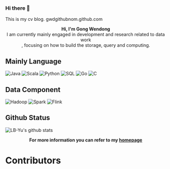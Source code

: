 ### Hi there 👋

<!--
**gwdgithubnom/gwdgithubnom** is a ✨ _special_ ✨ repository because its `README.md` (this file) appears on your GitHub profile.

Here are some ideas to get you started:

- 🔭 I’m currently working on ...
- 🌱 I’m currently learning ...
- 👯 I’m looking to collaborate on ...
- 🤔 I’m looking for help with ...
- 💬 Ask me about ...
- 📫 How to reach me: ...
- 😄 Pronouns: ...
- ⚡ Fun fact: ...
--
-->

This is my cv blog. gwdgithubnom.github.com

<p align="center">
  <strong>Hi, I'm Gong Wendong</strong> <br>
I am currently mainly engaged in development and research related to data work<br>, focusing on how to build the storage, query and computing. <br>
</p>

## Mainly Language

![Java](https://img.shields.io/badge/-Java-000000?style=flat&logo=java)
![Scala](https://img.shields.io/badge/-Scala-000000?style=flat&logo=scala)
![Python](https://img.shields.io/badge/-Python-000000?style=flat&logo=python)
![SQL](https://img.shields.io/badge/-SQL-000000?style=flat&logo=postgresql)
![Go](https://img.shields.io/badge/-go-000000?style=flat&logo=go)
![C](https://img.shields.io/badge/-C-000000?style=flat&logo=c)

## Data Component

![Hadoop](https://img.shields.io/badge/-Hadoop-000000?style=flat&logo=apache-hadoop)
![Spark](https://img.shields.io/badge/-Spark-000000?style=flat&logo=apache-spark)
![Flink](https://img.shields.io/badge/-Flink-000000?style=flat&logo=apache-flink)

## Github Status

![LB-Yu's github stats](https://github-readme-stats.vercel.app/api?username=gwdgithubnom&show_icons=true)

<p align="center">
  <strong>For more information you can refer to my <a href="https://gwdgithubnom.github.io/">homepage</a></strong>  
</p>

# Contributors
